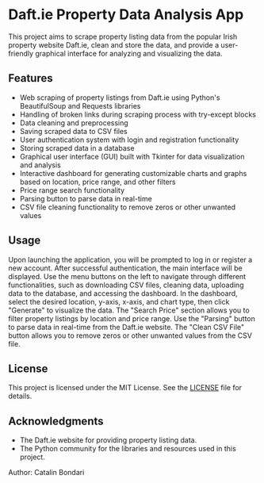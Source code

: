 # Daft.ie Property Data Analysis App
This project aims to scrape property listing data from the popular Irish property website Daft.ie, clean and store the data, and provide a user-friendly graphical interface for analyzing and visualizing the data.

## Features
- Web scraping of property listings from Daft.ie using Python's BeautifulSoup and Requests libraries
- Handling of broken links during scraping process with try-except blocks
- Data cleaning and preprocessing
- Saving scraped data to CSV files
- User authentication system with login and registration functionality
- Storing scraped data in a database
- Graphical user interface (GUI) built with Tkinter for data visualization and analysis
- Interactive dashboard for generating customizable charts and graphs based on location, price range, and other filters
- Price range search functionality
- Parsing button to parse data in real-time
- CSV file cleaning functionality to remove zeros or other unwanted values

## Usage
Upon launching the application, you will be prompted to log in or register a new account.
After successful authentication, the main interface will be displayed.
Use the menu buttons on the left to navigate through different functionalities, such as downloading CSV files, cleaning data, uploading data to the database, and accessing the dashboard.
In the dashboard, select the desired location, y-axis, x-axis, and chart type, then click "Generate" to visualize the data.
The "Search Price" section allows you to filter property listings by location and price range.
Use the "Parsing" button to parse data in real-time from the Daft.ie website.
The "Clean CSV File" button allows you to remove zeros or other unwanted values from the CSV file.

## License

This project is licensed under the MIT License. See the [LICENSE](LICENSE) file for details.

## Acknowledgments
- The Daft.ie website for providing property listing data.
- The Python community for the libraries and resources used in this project.

Author: Catalin Bondari
